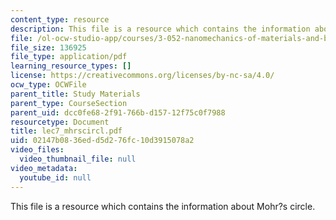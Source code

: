 ```yaml
---
content_type: resource
description: This file is a resource which contains the information about Mohr?s circle.
file: /ol-ocw-studio-app/courses/3-052-nanomechanics-of-materials-and-biomaterials-spring-2007/02147b0836edd5d276fc10d3915078a2_lec7_mhrscircl.pdf
file_size: 136925
file_type: application/pdf
learning_resource_types: []
license: https://creativecommons.org/licenses/by-nc-sa/4.0/
ocw_type: OCWFile
parent_title: Study Materials
parent_type: CourseSection
parent_uid: dcc0fe68-2f91-766b-d157-12f75c0f7988
resourcetype: Document
title: lec7_mhrscircl.pdf
uid: 02147b08-36ed-d5d2-76fc-10d3915078a2
video_files:
  video_thumbnail_file: null
video_metadata:
  youtube_id: null
---
```

This file is a resource which contains the information about Mohr?s circle.